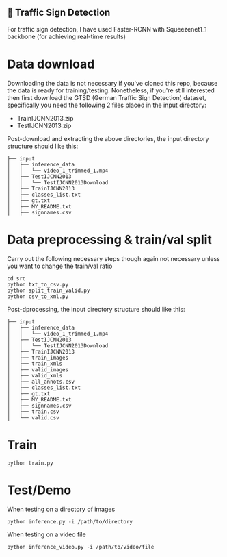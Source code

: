 ## 🤖 Traffic Sign Detection
For traffic sign detection, I have used Faster-RCNN with Squeezenet1_1 backbone (for achieving real-time results)

# Data download
Downloading the data is not necessary if you've cloned this repo, because the data is ready for training/testing. Nonetheless, if you're still interested then first download the GTSD (German Traffic Sign Detection) dataset, specifically you need the following 2 files placed in the input directory:<br>
- TrainIJCNN2013.zip
- TestIJCNN2013.zip 

Post-download and extracting the above directories, the input directory structure should like this:
```
├── input
│   ├── inference_data
│   │   └── video_1_trimmed_1.mp4
│   ├── TestIJCNN2013
│   │   └── TestIJCNN2013Download
│   ├── TrainIJCNN2013
│   ├── classes_list.txt
│   ├── gt.txt
│   ├── MY_README.txt
│   ├── signnames.csv
```

# Data preprocessing & train/val split
Carry out the following necessary steps though again not necessary unless you want to change the train/val ratio
```
cd src
python txt_to_csv.py
python split_train_valid.py
python csv_to_xml.py
```

Post-dprocessing, the input directory structure should like this:
```
├── input
│   ├── inference_data
│   │   └── video_1_trimmed_1.mp4
│   ├── TestIJCNN2013
│   │   └── TestIJCNN2013Download
│   ├── TrainIJCNN2013
│   ├── train_images 
│   ├── train_xmls 
│   ├── valid_images 
│   ├── valid_xmls 
│   ├── all_annots.csv
│   ├── classes_list.txt
│   ├── gt.txt
│   ├── MY_README.txt
│   ├── signnames.csv
│   ├── train.csv
│   └── valid.csv
```

# Train
```
python train.py
```

# Test/Demo
When testing on a directory of images
```
python inference.py -i /path/to/directory
```

When testing on a video file
```
python inference_video.py -i /path/to/video/file
```
